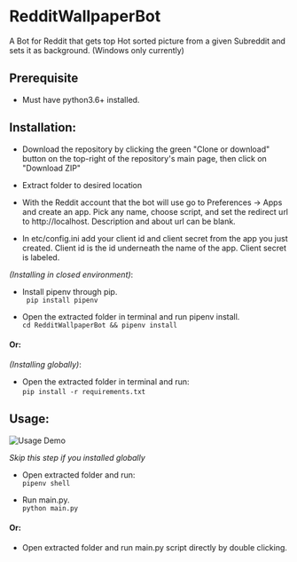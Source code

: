 # RedditWallpaperBot
A Bot for Reddit that gets top Hot sorted picture from a given Subreddit and sets it as background. (Windows only currently)

## Prerequisite
* Must have python3.6+ installed.

## Installation:
  * Download the repository by clicking the green "Clone or download" button on the top-right of the repository's main page, then click on "Download ZIP"<br>
  
  * Extract folder to desired location
  
  * With the Reddit account that the bot will use go to Preferences -> Apps and create an app. Pick any name, choose script, and set the redirect url to http://localhost. Description and about url can be blank.

  * In etc/config.ini add your client id and client secret from the app you just created. Client id is the id underneath the name of the app. Client secret is labeled.

<i>(Installing in closed environment)</i>:
  * Install pipenv through pip. <br>
  ` pip install pipenv`
  
  * Open the extracted folder in terminal and run pipenv install. <br>
  ` cd RedditWallpaperBot && pipenv install `

 #### Or:
  
 <i>(Installing globally)</i>:
  * Open the extracted folder in terminal and run: <br>
  ` pip install -r requirements.txt `

## Usage:
  ![Usage Demo](https://media.giphy.com/media/Tk0hzmccJ2rLlbRZxT/giphy.gif)
  
  <i>Skip this step if you installed globally </i>
  * Open extracted folder and run: <br>
  ` pipenv shell `
  
  * Run main.py. <br>
  ` python main.py `

  #### Or:

  * Open extracted folder and run main.py script directly by double clicking.
  
